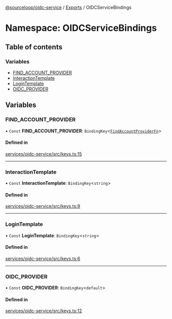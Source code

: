 [@sourceloop/oidc-service](../README.md) / [Exports](../modules.md) / OIDCServiceBindings

# Namespace: OIDCServiceBindings

## Table of contents

### Variables

- [FIND\_ACCOUNT\_PROVIDER](OIDCServiceBindings.md#find_account_provider)
- [InteractionTemplate](OIDCServiceBindings.md#interactiontemplate)
- [LoginTemplate](OIDCServiceBindings.md#logintemplate)
- [OIDC\_PROVIDER](OIDCServiceBindings.md#oidc_provider)

## Variables

### FIND\_ACCOUNT\_PROVIDER

• `Const` **FIND\_ACCOUNT\_PROVIDER**: `BindingKey`<[`FindAccountProviderFn`](../modules.md#findaccountproviderfn)\>

#### Defined in

[services/oidc-service/src/keys.ts:15](https://github.com/sourcefuse/loopback4-microservice-catalog/blob/00e854d46/services/oidc-service/src/keys.ts#L15)

___

### InteractionTemplate

• `Const` **InteractionTemplate**: `BindingKey`<`string`\>

#### Defined in

[services/oidc-service/src/keys.ts:9](https://github.com/sourcefuse/loopback4-microservice-catalog/blob/00e854d46/services/oidc-service/src/keys.ts#L9)

___

### LoginTemplate

• `Const` **LoginTemplate**: `BindingKey`<`string`\>

#### Defined in

[services/oidc-service/src/keys.ts:6](https://github.com/sourcefuse/loopback4-microservice-catalog/blob/00e854d46/services/oidc-service/src/keys.ts#L6)

___

### OIDC\_PROVIDER

• `Const` **OIDC\_PROVIDER**: `BindingKey`<`default`\>

#### Defined in

[services/oidc-service/src/keys.ts:12](https://github.com/sourcefuse/loopback4-microservice-catalog/blob/00e854d46/services/oidc-service/src/keys.ts#L12)
